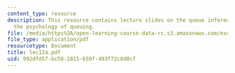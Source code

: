 ```yaml
---
content_type: resource
description: This resource contains lecture slides on the queue inference engine and
  the psychology of queuing.
file: /media/https%3A/open-learning-course-data-rc.s3.amazonaws.com/esd-86-models-data-and-inference-for-socio-technical-systems-spring-2007/992dfd57bc582815650f493f72c8d0cf_lec12a.pdf
file_type: application/pdf
resourcetype: Document
title: lec12a.pdf
uid: 992dfd57-bc58-2815-650f-493f72c8d0cf
---
```

